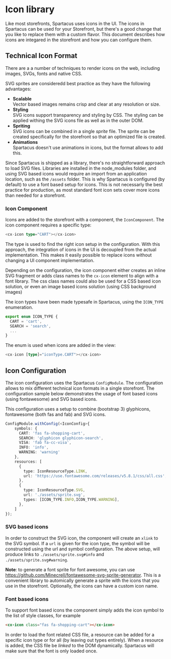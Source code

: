 # Icon library
Like most storefronts, Spartacus uses icons in the UI. The icons in Spartacus can be used for your Storefront, but there's a good change that you like to replace them with a custom flavor. This document describes how icons are integared in the storefront and how you can configure them.

## Technical Icon Format
There are a a number of techniques to render icons on the web, including images, SVGs, fonts and native CSS. 

SVG sprites are consideredd best practice as they have the following advantages:
- **Scalable**  
  Vector based images remains crisp and clear at any resolution or size.
- **Styling**  
  SVG icons support transparency and styling by CSS. The styling can be applied withing the SVG icons file as well as in the outer DOM.
- **Spriting**  
  SVG icons can be combined in a single *sprite* file. The sprite can be created specifically for the storefront so that an optimized file is created. 
- **Animations**  
  Spartacus doesn't use animations in icons, but the format allows to add this.

Since Spartacus is shipped as a library, there's no straightforward approach to load SVG files. Libraries are installed in the node_modules folder, and using SVG based icons would require an import from an application location, such as the `/assets` folder. 
This is why Spartacus is configured (by default) to use a font based setup for icons. This is not necessarly the best practice for production, as most standard font icon sets cover more icons than needed for a storefront. 

### Icon Component
Icons are added to the storefront with a component, the `IconComponent`. The icon component requires a specific type:

```typescript
<cx-icon type="CART"></cx-icon>
```

The type is used to find the right icon setup in the configuration. With this approach, the integration of icons in the UI is decoupled from the actual implementation. This makes it easily possible to replace icons without changing a UI component implementation.

Depending on the configuration, the icon component either creates an inline SVG fragment or adds class names to the `cx-icon` element to align with a font library. The css class names could also be used for a CSS based icon solution, or even an image based icons solution (using CSS background images) 

The icon types have been made typesafe in Spartacus, using the `ICON_TYPE` enumeration. 

```typescript
export enum ICON_TYPE {
  CART = 'cart',
  SEARCH = 'search',
  ...
}
```

The enum is used when icons are added in the view:

```typescript
<cx-icon [type]="iconType.CART"></cx-icon>
```


## Icon Configuration
The icon configuration uses the Spartacus `ConfigModule`. The configuration allows to mix different technical icon formats in a single storefront. The configuration sample below demonstrates the usage of font based icons (using fontawesome) and SVG based icons. 

This configuration uses a setup to combine (bootstrap 3) glyphicons, fontawesome (both fas and fab) and SVG icons. 

```typescript
ConfigModule.withConfig(<IconConfig>{
    symbols: {
      CART: 'fas fa-shopping-cart',
      SEARCH: 'glyphicon glyphicon-search',
      VISA: 'fab fa-cc-visa',
      INFO: 'info',
      WARNING: 'warning'
    },
    resources: [
      {
        type: IconResourceType.LINK,
        url: 'https://use.fontawesome.com/releases/v5.8.1/css/all.css',
      },
      {
        type: IconResourceType.SVG,
        url: './assets/sprite.svg',
        types: [ICON_TYPE.INFO,ICON_TYPE.WARNING],
      },
    ]
});
```

### SVG based icons
In order to construct the SVG icon, the component will create an `xlink` to the SVG symbol. If a `url` is given for the icon type, the symbol will be constructed using the url and symbol configuration. The above setup, will produce links to `./assets/sprite.svg#info` and `./assets/sprite.svg#warning`.

**Note**: to generate a font sprite for font awesome, you can use https://github.com/Minecrell/fontawesome-svg-sprite-generator. This is a convenient library to automically generate a sprite with the icons that you use in the storefront. Optionally, the icons can have a custom icon name. 

### Font based icons
To support font based icons the component simply adds the icon symbol to the list of style classes, for example 
```html
<cx-icon class="fas fa-shopping-cart"></cx-icon>
```

In order to load the font related CSS file, a resource can be added for a specific icon type or for all (by leaving out types entirely). When a resource is added, the CSS file be *linked* to the DOM dynamically. Spartacus will make sure that the font is only loaded once. 
